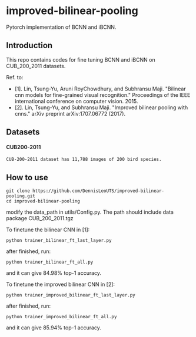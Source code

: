 # improved-bilinear-pooling
Pytorch implementation of BCNN and iBCNN.

## Introduction
This repo contains codes for fine tuning BCNN and iBCNN on CUB_200_2011 datasets.

Ref. to:

- [1]. Lin, Tsung-Yu, Aruni RoyChowdhury, and Subhransu Maji. "Bilinear cnn models for fine-grained visual recognition." Proceedings of the IEEE international conference on computer vision. 2015.
- [2]. Lin, Tsung-Yu, and Subhransu Maji. "Improved bilinear pooling with cnns." arXiv preprint arXiv:1707.06772 (2017).

## Datasets
#### CUB200-2011
    CUB-200-2011 dataset has 11,788 images of 200 bird species.

## How to use
```
git clone https://github.com/DennisLeoUTS/improved-bilinear-pooling.git
cd improved-bilinear-pooling
```

modify the data_path in utils/Config.py. The path should include data package CUB_200_2011.tgz

To finetune the bilinear CNN in [1]:
```
python trainer_bilinear_ft_last_layer.py
```
    
after finished, run:
```
python trainer_bilinear_ft_all.py
```
and it can give 84.98% top-1 accuracy.

To finetune the improved bilinear CNN in [2]:
```
python trainer_improved_bilinear_ft_last_layer.py
```
after finished, run:
```
python trainer_improved_bilinear_ft_all.py
```
and it can give 85.94% top-1 accuracy.
